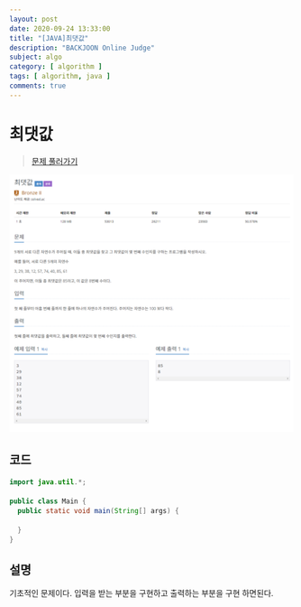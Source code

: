 ```yaml
---
layout: post
date: 2020-09-24 13:33:00
title: "[JAVA]최댓값"
description: "BACKJOON Online Judge"
subject: algo
category: [ algorithm ]
tags: [ algorithm, java ]
comments: true
---
```


# 최댓값

> [문제 풀러가기](https://acmicpc.net/problem/2562)

![2562](/assets/img/algo/2562.png)

## 코드

```java
import java.util.*;

public class Main {
  public static void main(String[] args) {
    
  }
}
```

## 설명

기초적인 문제이다. 입력을 받는 부분을 구현하고 출력하는 부분을 구현 하면된다.
